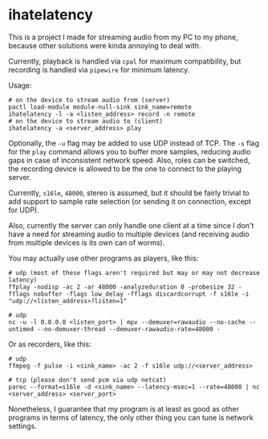 # ihatelatency

This is a project I made for streaming audio from my PC to my phone,
because other solutions were kinda annoying to deal with.

Currently, playback is handled via `cpal` for maximum compatibility, but
recording is handled via `pipewire` for minimum latency.

Usage:

```shell
# on the device to stream audio from (server)
pactl load-module module-null-sink sink_name=remote
ihatelatency -l -a <listen_address> record -n remote
# on the device to stream audio to (client)
ihatelatency -a <server_address> play
```

Optionally, the `-u` flag may be added to use UDP instead of TCP. The
`-s` flag for the `play` command allows you to buffer more samples,
reducing audio gaps in case of inconsistent network speed. Also, roles
can be switched, the recording device is allowed to be the one to
connect to the playing server.

Currently, `s16le`, `48000`, stereo is assumed, but it should be fairly
trivial to add support to sample rate selection (or sending it on
connection, except for UDP).

Also, currently the server can only handle one client at a time since I
don't have a need for streaming audio to multiple devices (and receiving
audio from multiple devices is its own can of worms).

You may actually use other programs as players, like this:

```shell
# udp (most of these flags aren't required but may or may not decrease latency)
ffplay -nodisp -ac 2 -ar 48000 -analyzeduration 0 -probesize 32 -fflags nobuffer -flags low_delay -fflags discardcorrupt -f s16le -i "udp://<listen_address>?listen=1"

# udp
nc -u -l 0.0.0.0 <listen_port> | mpv --demuxer=rawaudio --no-cache --untimed --no-demuxer-thread --demuxer-rawaudio-rate=48000 -
```

Or as recorders, like this:

```shell
# udp
ffmpeg -f pulse -i <sink_name> -ac 2 -f s16le udp://<server_address>

# tcp (please don't send pcm via udp netcat)
parec --format=s16le -d <sink_name> --latency-msec=1 --rate=48000 | nc <server_address> <server_port>
```

Nonetheless, I guarantee that my program is at least as good as other
programs in terms of latency, the only other thing you can tune is
network settings.
